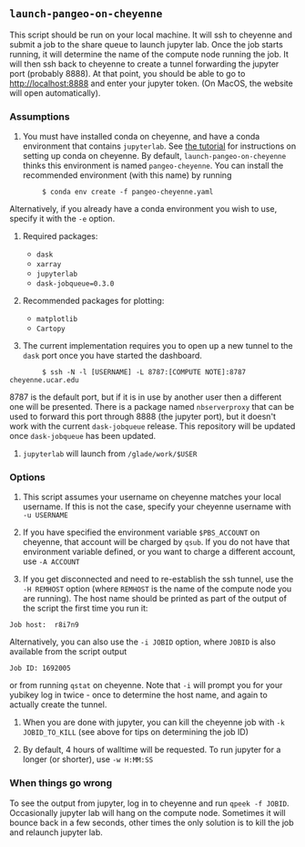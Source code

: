 ## `launch-pangeo-on-cheyenne`

This script should be run on your local machine.
It will ssh to cheyenne and submit a job to the share queue to launch jupyter lab.
Once the job starts running, it will determine the name of the compute node running the job.
It will then ssh back to cheyenne to create a tunnel forwarding the jupyter port (probably 8888).
At that point, you should be able to go to [http://localhost:8888](http://localhost:8888) and enter your jupyter token.
(On MacOS, the website will open automatically).

### Assumptions

1. You must have installed conda on cheyenne, and have a conda environment that contains `jupyterlab`.
See [the tutorial](https://github.com/NCAR/pangeo-tutorial-august-2018/blob/master/setup.md#setup-python-for-working-on-a-personal-computer-or-on-cheyenne) for instructions on setting up conda on cheyenne.
By default, `launch-pangeo-on-cheyenne` thinks this environment is named `pangeo-cheyenne`.
You can install the recommended environment (with this name) by running
```
        $ conda env create -f pangeo-cheyenne.yaml
```
Alternatively, if you already have a conda environment you wish to use, specify it with the `-e` option.

1. Required packages:

   * `dask`
   * `xarray`
   * `jupyterlab`
   * `dask-jobqueue=0.3.0`

1. Recommended packages for plotting:

   * `matplotlib`
   * `Cartopy`

1. The current implementation requires you to open up a new tunnel to the `dask` port once you have started the dashboard.
```
        $ ssh -N -l [USERNAME] -L 8787:[COMPUTE NOTE]:8787 cheyenne.ucar.edu
```
8787 is the default port, but if it is in use by another user then a different one will be presented.
There is a package named `nbserverproxy` that can be used to forward this port through 8888 (the jupyter port),
but it doesn't work with the current `dask-jobqueue` release.
This repository will be updated once `dask-jobqueue` has been updated.

1. `jupyterlab` will launch from `/glade/work/$USER`

### Options

1. This script assumes your username on cheyenne matches your local username. If this is not the case, specify your cheyenne username with `-u USERNAME`

1. If you have specified the environment variable `$PBS_ACCOUNT` on cheyenne, that account will be charged by `qsub`.
If you do not have that environment variable defined, or you want to charge a different account, use `-A ACCOUNT`

1. If you get disconnected and need to re-establish the ssh tunnel, use the `-H REMHOST` option
(where `REMHOST` is the name of the compute node you are running).
The host name should be printed as part of the output of the script the first time you run it:
```
Job host:  r8i7n9
```
Alternatively, you can also use the `-i JOBID` option, where `JOBID` is also available from the script output
```
Job ID: 1692005
```
or from running `qstat` on cheyenne.
Note that `-i` will prompt you for your yubikey log in twice -
once to determine the host name, and again to actually create the tunnel.

1. When you are done with jupyter, you can kill the cheyenne job with `-k JOBID_TO_KILL`
(see above for tips on determining the job ID)

1. By default, 4 hours of walltime will be requested.
To run jupyter for a longer (or shorter), use `-w H:MM:SS`

### When things go wrong

To see the output from jupyter, log in to cheyenne and run `qpeek -f JOBID`.
Occasionally jupyter lab will hang on the compute node.
Sometimes it will bounce back in a few seconds,
other times the only solution is to kill the job and relaunch jupyter lab.
